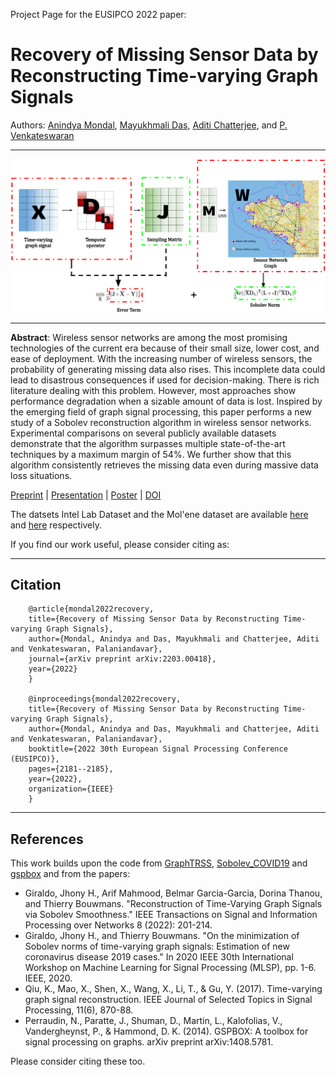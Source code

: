 Project Page for the EUSIPCO 2022 paper: 
# Recovery of Missing Sensor Data by Reconstructing Time-varying Graph Signals
Authors: [Anindya Mondal](https://sites.google.com/view/anindyamondal), [Mayukhmali Das](), [Aditi Chatterjee](), and [P. Venkateswaran]()

- - - -
![Pipeline](https://raw.githubusercontent.com/anindya2001/EUSIPCO_22_Sobolev/main/schematic.png)
- - - -
**Abstract**: Wireless sensor networks are among the most promising technologies of the current era because of their small size, lower cost, and ease of deployment. With the increasing number of wireless sensors, the probability of generating missing data also rises. This incomplete data could lead to disastrous consequences if used for decision-making. There is rich literature dealing with this problem. However, most approaches show performance degradation when a sizable amount of data is lost. Inspired by the emerging field of graph signal processing, this paper performs a new study of a Sobolev reconstruction algorithm in wireless sensor networks. Experimental comparisons on several publicly available datasets demonstrate that the algorithm surpasses multiple state-of-the-art techniques by a maximum margin of 54\%. We further show that this algorithm consistently retrieves the missing data even during massive data loss situations.

[Preprint](https://eurasip.org/Proceedings/Eusipco/Eusipco2022/pdfs/0002181.pdf) | [Presentation](https://mondalanindya.github.io/assets/presentations/EUSIPCO_2022_Presentation.pdf) | [Poster](https://mondalanindya.github.io/assets/posters/EUSIPCO_22_Poster.pdf) | [DOI](https://ieeexplore.ieee.org/document/9909940)

The datsets Intel Lab Dataset and the Mol'ene dataset are available [here](https://github.com/bgirault-usc/Molene-Dataset) and [here](http://db.csail.mit.edu/labdata/labdata.html) respectively. 

If you find our work useful, please consider citing as: 
- - - -
## Citation

        @article{mondal2022recovery,
        title={Recovery of Missing Sensor Data by Reconstructing Time-varying Graph Signals},
        author={Mondal, Anindya and Das, Mayukhmali and Chatterjee, Aditi and Venkateswaran, Palaniandavar},
        journal={arXiv preprint arXiv:2203.00418},
        year={2022}
        }
        
        @inproceedings{mondal2022recovery,
        title={Recovery of Missing Sensor Data by Reconstructing Time-varying Graph Signals},
        author={Mondal, Anindya and Das, Mayukhmali and Chatterjee, Aditi and Venkateswaran, Palaniandavar},
        booktitle={2022 30th European Signal Processing Conference (EUSIPCO)},
        pages={2181--2185},
        year={2022},
        organization={IEEE}
        }
        
- - - -

## References

This work builds upon the code from [GraphTRSS](https://github.com/jhonygiraldo/GraphTRSS), [Sobolev_COVID19](https://github.com/jhonygiraldo/Sobolev_COVID19) and [gspbox](https://github.com/epfl-lts2/gspbox) and from the papers: 

- Giraldo, Jhony H., Arif Mahmood, Belmar Garcia-Garcia, Dorina Thanou, and Thierry Bouwmans. "Reconstruction of Time-Varying Graph Signals via Sobolev Smoothness." IEEE Transactions on Signal and Information Processing over Networks 8 (2022): 201-214.
- Giraldo, Jhony H., and Thierry Bouwmans. "On the minimization of Sobolev norms of time-varying graph signals: Estimation of new coronavirus disease 2019 cases." In 2020 IEEE 30th International Workshop on Machine Learning for Signal Processing (MLSP), pp. 1-6. IEEE, 2020.
- Qiu, K., Mao, X., Shen, X., Wang, X., Li, T., & Gu, Y. (2017). Time-varying graph signal reconstruction. IEEE Journal of Selected Topics in Signal Processing, 11(6), 870-88.
- Perraudin, N., Paratte, J., Shuman, D., Martin, L., Kalofolias, V., Vandergheynst, P., & Hammond, D. K. (2014). GSPBOX: A toolbox for signal processing on graphs. arXiv preprint arXiv:1408.5781.

Please consider citing these too. 
